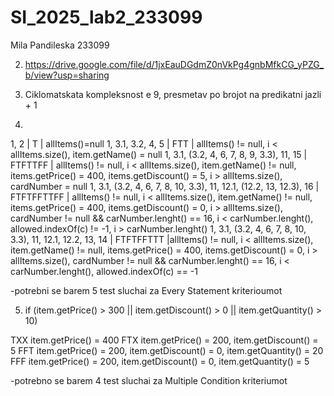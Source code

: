 # SI_2025_lab2_233099
Mila Pandileska 233099

2. https://drive.google.com/file/d/1jxEauDGdmZ0nVkPg4gnbMfkCG_yPZG_b/view?usp=sharing
3. Ciklomatskata kompleksnost e 9, presmetav po brojot na predikatni jazli + 1


4.
  1, 2                                                                | T          | allItems()=null
  1, 3.1, 3.2, 4, 5                                                   | FTT        | allItems() != null, i < allItems.size(), item.getName() = null
  1, 3.1, (3.2, 4, 6, 7, 8, 9, 3.3), 11, 15                           | FTFTTFF    | allItems() != null, i < allItems.size(), item.getName() != null, items.getPrice() = 400,                                                                                                             items.getDiscount() = 5,  i > allItems.size(), cardNumber = null
  1, 3.1, (3.2, 4, 6, 7, 8, 10, 3.3), 11, 12.1, (12.2, 13, 12.3), 16  | FTFTFFTTFF | allItems() != null, i < allItems.size(), item.getName() != null, items.getPrice() = 400,                                                                                                             items.getDiscount() = 0,  i > allItems.size(), cardNumber != null && carNumber.lenght() == 16,                                                                                                       i < carNumber.lenght(), allowed.indexOf(c) != -1, i > carNumber.lenght()
  1, 3.1, (3.2, 4, 6, 7, 8, 10, 3.3), 11, 12.1, 12.2, 13, 14          | FTFTFFTTT  |allItems() != null, i < allItems.size(), item.getName() != null, items.getPrice() = 400,                                                                                                             items.getDiscount() = 0,  i > allItems.size(), cardNumber != null && carNumber.lenght() == 16,                                                                                                       i < carNumber.lenght(), allowed.indexOf(c) == -1

  -potrebni se barem 5 test sluchai za Every Statement kriterioumot

5. if (item.getPrice() > 300 || item.getDiscount() > 0 || item.getQuantity() > 10)

  TXX  item.getPrice() = 400
  FTX  item.getPrice() = 200, item.getDiscount() = 5
  FFT  item.getPrice() = 200, item.getDiscount() = 0,  item.getQuantity() = 20
  FFF  item.getPrice() = 200, item.getDiscount() = 0,  item.getQuantity() = 5

  -potrebno se barem 4 test sluchai za Multiple Condition kriteriumot
